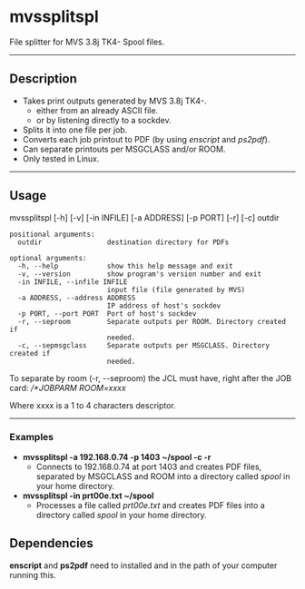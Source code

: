 # mvssplitspl

File splitter for MVS 3.8j TK4- Spool files.

---

## Description

* Takes print outputs generated by MVS 3.8j TK4-.
  * either from an already ASCII file.
  * or by listening directly to a sockdev.
* Splits it into one file per job.
* Converts each job printout to PDF (by using *enscript* and *ps2pdf*).
* Can separate printouts per MSGCLASS and/or ROOM.
* Only tested in Linux.

---

## Usage
mvssplitspl [-h] [-v] [-in INFILE] [-a ADDRESS] [-p PORT] [-r] [-c] outdir

```
positional arguments:
  outdir                destination directory for PDFs

optional arguments:
  -h, --help            show this help message and exit
  -v, --version         show program's version number and exit
  -in INFILE, --infile INFILE
                        input file (file generated by MVS)
  -a ADDRESS, --address ADDRESS
                        IP address of host's sockdev
  -p PORT, --port PORT  Port of host's sockdev
  -r, --seproom         Separate outputs per ROOM. Directory created if
                        needed.
  -c, --sepmsgclass     Separate outputs per MSGCLASS. Directory created if
                        needed.
```

To separate by room (-r, --seproom) the JCL must have, right after the JOB card: */\*JOBPARM ROOM=xxxx*

Where xxxx is a 1 to 4 characters descriptor.

---

### Examples

* **mvssplitspl -a 192.168.0.74 -p 1403 ~/spool -c -r**
  * Connects to 192.168.0.74 at port 1403 and creates PDF files, separated by MSGCLASS and ROOM into a directory called *spool* in your home directory.
* **mvssplitspl -in prt00e.txt ~/spool**
  * Processes a file called *prt00e.txt* and creates PDF files into a directory called *spool* in your home directory.
  
## Dependencies
  **enscript** and **ps2pdf** need to installed and in the path of your computer running this.